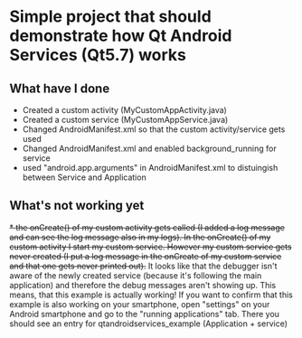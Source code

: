 # Simple project that should demonstrate how Qt Android Services (Qt5.7) works #

## What have I done ##
* Created a custom activity (MyCustomAppActivity.java)
* Created a custom service (MyCustomAppService.java)
* Changed AndroidManifest.xml so that the custom activity/service gets used
* Changed AndroidManifest.xml and enabled background_running for service
* used "android.app.arguments" in AndroidManifest.xml to distuingish between Service and Application

## What's not working yet ##
~~* the onCreate() of my custom activity gets called (I added a log message and can see the log message also in my logs).
  In the onCreate() of my custom activity I start my custom service. However my custom service gets never created (I put a log message in the onCreate
  of my custom service and that one gets never printed out).~~ It looks like
  that the debugger isn't aware of the newly created service (because it's following the
   main application) and therefore the debug messages aren't showing up. This means,
   that this example is actually working! If you want to confirm that this example is also
   working on your smartphone, open "settings" on your Android smartphone and go to the
   "running applications" tab. There you should see an entry for
   qtandroidservices_example (Application + service)

